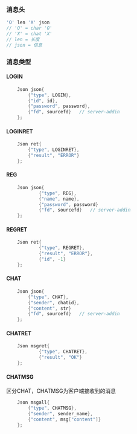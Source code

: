 ### 消息头
```cpp
'O' len 'X' json
// 'O' = char 'O'
// 'X' = chat 'X'
// len = 长度
// json = 信息
```

### 消息类型
#### LOGIN
```cpp
    Json json{
        {"type", LOGIN},
        {"id", id},
        {"password", password},
        {"fd", sourcefd}   // server-addin
    };
```
#### LOGINRET
```cpp
    Json ret{
        {"type", LOGINRET},
        {"result", "ERROR"}
    };
```
#### REG
```cpp
    Json json{
            {"type", REG},
            {"name", name},
            {"password", password}
            {"fd", sourcefd}   // server-addin
    };
```
#### REGRET
```cpp
    Json ret{
            {"type", REGRET},
            {"result", "ERROR"},
            {"id", -1}
    };
```
#### CHAT
```cpp
    Json json{
        {"type", CHAT},
        {"sender", chatid},
        {"content", str}
        {"fd", sourcefd}   // server-addin
    };
```
#### CHATRET
```cpp
    Json msgret{
            {"type", CHATRET},
            {"result", "OK"}
    };
```
#### CHATMSG
区分CHAT，CHATMSG为客户端接收到的消息
```cpp
    Json msgall{
        {"type", CHATMSG},
        {"sender", sender_name},
        {"content", msg["content"]}
    };
```
